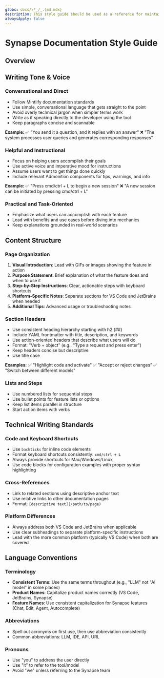 ```yaml
---
globs: docs/\*_/_.{md,mdx}
description: This style guide should be used as a reference for maintaining consistency across all Synapse documentation
alwaysApply: false
---
```


# Synapse Documentation Style Guide

## Overview

## Writing Tone & Voice

### Conversational and Direct

- Follow Mintlify documentation standards
- Use simple, conversational language that gets straight to the point
- Avoid overly technical jargon when simpler terms work
- Write as if speaking directly to the developer using the tool
- Keep paragraphs concise and scannable

**Example:**
✅ "You send it a question, and it replies with an answer"
❌ "The system processes user queries and generates corresponding responses"

### Helpful and Instructional

- Focus on helping users accomplish their goals
- Use active voice and imperative mood for instructions
- Assume users want to get things done quickly
- Include relevant Admonition components for tips, warnings, and info

**Example:**
✅ "Press cmd/ctrl + L to begin a new session"
❌ "A new session can be initiated by pressing cmd/ctrl + L"

### Practical and Task-Oriented

- Emphasize what users can accomplish with each feature
- Lead with benefits and use cases before diving into mechanics
- Keep explanations grounded in real-world scenarios

## Content Structure

### Page Organization

1. **Visual Introduction**: Lead with GIFs or images showing the feature in action
2. **Purpose Statement**: Brief explanation of what the feature does and when to use it
3. **Step-by-Step Instructions**: Clear, actionable steps with keyboard shortcuts
4. **Platform-Specific Notes**: Separate sections for VS Code and JetBrains when needed
5. **Additional Tips**: Advanced usage or troubleshooting notes

### Section Headers

- Use consistent heading hierarchy starting with h2 (##)
- Include YAML frontmatter with title, description, and keywords
- Use action-oriented headers that describe what users will do
- Format: "Verb + object" (e.g., "Type a request and press enter")
- Keep headers concise but descriptive
- Use title case

**Examples:**
✅ "Highlight code and activate"
✅ "Accept or reject changes"
✅ "Switch between different models"

### Lists and Steps

- Use numbered lists for sequential steps
- Use bullet points for feature lists or options
- Keep list items parallel in structure
- Start action items with verbs

## Technical Writing Standards

### Code and Keyboard Shortcuts

- Use `backticks` for inline code elements
- Format keyboard shortcuts consistently: `cmd/ctrl + L`
- Always provide shortcuts for Mac/Windows/Linux
- Use code blocks for configuration examples with proper syntax highlighting

### Cross-References

- Link to related sections using descriptive anchor text
- Use relative links to other documentation pages
- Format: `[descriptive text](/path/to/page)`

### Platform Differences

- Always address both VS Code and JetBrains when applicable
- Use clear subheadings to separate platform-specific instructions
- Lead with the more common platform (typically VS Code) when both are covered

## Language Conventions

### Terminology

- **Consistent Terms**: Use the same terms throughout (e.g., "LLM" not "AI model" in some places)
- **Product Names**: Capitalize product names correctly (VS Code, JetBrains, Synapse)
- **Feature Names**: Use consistent capitalization for Synapse features (Chat, Edit, Agent, Autocomplete)

### Abbreviations

- Spell out acronyms on first use, then use abbreviation consistently
- Common abbreviations: LLM, IDE, API, URL

### Pronouns

- Use "you" to address the user directly
- Use "it" to refer to the tool/model
- Avoid "we" unless referring to the Synapse team
